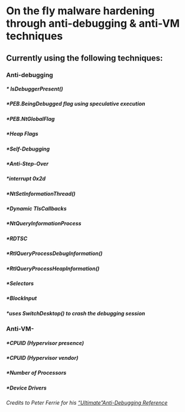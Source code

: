 # On the fly malware hardening through anti-debugging & anti-VM techniques
 
## Currently using the following techniques:<br />
### Anti-debugging<br />
##### * IsDebuggerPresent()<br />
##### *PEB.BeingDebugged flag using speculative execution<br />
##### *PEB.NtGlobalFlag<br />
##### *Heap Flags<br />
##### *Self-Debugging<br />
##### *Anti-Step-Over<br />
##### *interrupt 0x2d<br />
##### *NtSetInformationThread()<br />
##### *Dynamic TlsCallbacks<br />
##### *NtQueryInformationProcess<br />
##### *RDTSC<br />
##### *RtlQueryProcessDebugInformation()<br />
##### *RtlQueryProcessHeapInformation()<br />
##### *Selectors<br />
##### *BlockInput<br />
##### *uses SwitchDesktop() to crash the debugging session<br />
### Anti-VM-<br />
##### *CPUID (Hypervisor presence)<br />
##### *CPUID (Hypervisor vendor)<br />
##### *Number of Processors<br />
##### *Device Drivers<br />


_Credits to Peter Ferrie for his [“Ultimate”Anti-Debugging Reference](http://pferrie.host22.com/papers/antidebug.pdf)_
